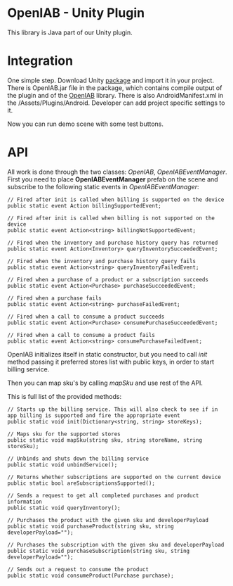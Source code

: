 OpenIAB - Unity Plugin
=====

This library is Java part of our Unity plugin. 

Integration
=====

One simple step. Download Unity [package](http://127.0.0.1) and import it in your project. There is OpenIAB.jar file in the package, which contains compile output of the plugin and of the [OpenIAB](/onepf/OpenIAB) library.
There is also AndroidManifest.xml in the /Assets/Plugins/Android. Developer can add project specific settings to it.

Now you can run demo scene with some test buttons.

API
=====

All work is done through the two classes: _OpenIAB_, _OpenIABEventManager_.
First you need to place **OpenIABEventManager** prefab on the scene and subscribe to the following static events in _OpenIABEventManager_:

```
// Fired after init is called when billing is supported on the device
public static event Action billingSupportedEvent;

// Fired after init is called when billing is not supported on the device
public static event Action<string> billingNotSupportedEvent;

// Fired when the inventory and purchase history query has returned
public static event Action<Inventory> queryInventorySucceededEvent;

// Fired when the inventory and purchase history query fails
public static event Action<string> queryInventoryFailedEvent;

// Fired when a purchase of a product or a subscription succeeds
public static event Action<Purchase> purchaseSucceededEvent;

// Fired when a purchase fails
public static event Action<string> purchaseFailedEvent;

// Fired when a call to consume a product succeeds
public static event Action<Purchase> consumePurchaseSucceededEvent;

// Fired when a call to consume a product fails
public static event Action<string> consumePurchaseFailedEvent;
```

OpenIAB initializes itself in static constructor, but you need to call _init_ method passing it preferred stores list with public keys, in order to start billing service.

Then you can map sku's by calling _mapSku_ and use rest of the API.

This is full list of the provided methods:

```
// Starts up the billing service. This will also check to see if in app billing is supported and fire the appropriate event
public static void init(Dictionary<string, string> storeKeys);

// Maps sku for the supported stores
public static void mapSku(string sku, string storeName, string storeSku);

// Unbinds and shuts down the billing service
public static void unbindService();

// Returns whether subscriptions are supported on the current device
public static bool areSubscriptionsSupported();

// Sends a request to get all completed purchases and product information
public static void queryInventory();

// Purchases the product with the given sku and developerPayload
public static void purchaseProduct(string sku, string developerPayload="");

// Purchases the subscription with the given sku and developerPayload
public static void purchaseSubscription(string sku, string developerPayload="");

// Sends out a request to consume the product
public static void consumeProduct(Purchase purchase);
```